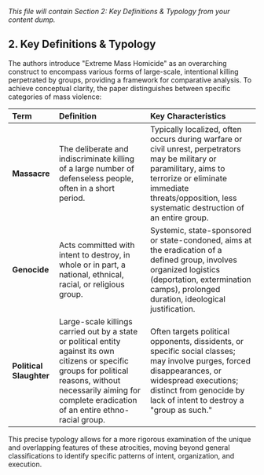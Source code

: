
<!-- Content from Content dump.md: Section 2 -->
<!-- Includes the important table with Massacre, Genocide, Political Slaughter definitions -->

*This file will contain Section 2: Key Definitions & Typology from your content dump.*
## 2. Key Definitions & Typology

The authors introduce "Extreme Mass Homicide" as an overarching construct to encompass various forms of large-scale, intentional killing perpetrated by groups, providing a framework for comparative analysis. To achieve conceptual clarity, the paper distinguishes between specific categories of mass violence:

| Term               | Definition                                                                                                        | Key Characteristics                                                                                                                                                                                             |
| :----------------- | :---------------------------------------------------------------------------------------------------------------- | :-------------------------------------------------------------------------------------------------------------------------------------------------------------------------------------------------------------- |
| **Massacre**       | The deliberate and indiscriminate killing of a large number of defenseless people, often in a short period.         | Typically localized, often occurs during warfare or civil unrest, perpetrators may be military or paramilitary, aims to terrorize or eliminate immediate threats/opposition, less systematic destruction of an entire group. |
| **Genocide**       | Acts committed with intent to destroy, in whole or in part, a national, ethnical, racial, or religious group.      | Systemic, state-sponsored or state-condoned, aims at the eradication of a defined group, involves organized logistics (deportation, extermination camps), prolonged duration, ideological justification.        |
| **Political Slaughter** | Large-scale killings carried out by a state or political entity against its own citizens or specific groups for political reasons, without necessarily aiming for complete eradication of an entire ethno-racial group. | Often targets political opponents, dissidents, or specific social classes; may involve purges, forced disappearances, or widespread executions; distinct from genocide by lack of intent to destroy a "group as such." |

This precise typology allows for a more rigorous examination of the unique and overlapping features of these atrocities, moving beyond general classifications to identify specific patterns of intent, organization, and execution.
